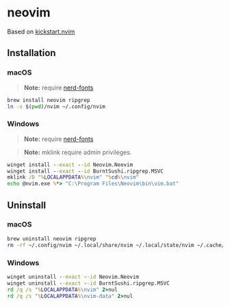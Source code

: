 # neovim

Based on [kickstart.nvim](https://github.com/nvim-lua/kickstart.nvim)

## Installation

### macOS

> **Note:** require [nerd-fonts](../nerdfonts)

```bash
brew install neovim ripgrep
ln -s $(pwd)/nvim ~/.config/nvim
```

### Windows

> **Note:** require [nerd-fonts](../nerdfonts)

> **Note:** mklink require admin privileges.

```bat
winget install --exact --id Neovim.Neovim
winget install --exact --id BurntSushi.ripgrep.MSVC
mklink /D "%LOCALAPPDATA%\nvim" "%cd%\nvim"
echo @nvim.exe %*> "C:\Program Files\Neovim\bin\vim.bat"
```

## Uninstall

### macOS

```bash
brew uninstall neovim ripgrep
rm -rf ~/.config/nvim ~/.local/share/nvim ~/.local/state/nvim ~/.cache/nvim
```

### Windows

```bat
winget uninstall --exact --id Neovim.Neovim
winget uninstall --exact --id BurntSushi.ripgrep.MSVC
rd /q /s "%LOCALAPPDATA%\nvim" 2>nul
rd /q /s "%LOCALAPPDATA%\nvim-data" 2>nul
```
